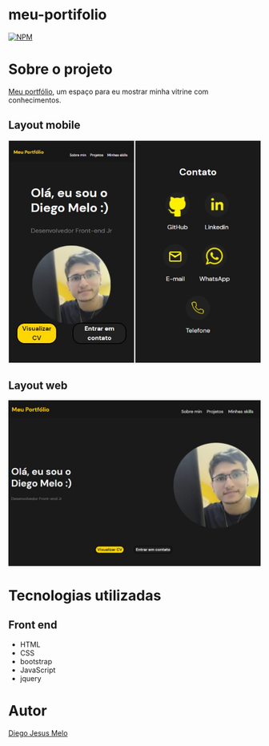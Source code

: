 # meu-portifolio
[![NPM](https://img.shields.io/npm/l/react)](https://github.com/diego105xz/Projeto_Blog/blob/main/LICENSE) 

# Sobre o projeto

[Meu portfólio](https://meu-portifolio-kappa.vercel.app/), um espaço para eu mostrar minha vitrine com conhecimentos.

## Layout mobile
![Mobile](https://github.com/diego105xz/RepositorioImg/blob/main/PortfolioMobile.jpg)

## Layout web
![Web](https://github.com/diego105xz/RepositorioImg/blob/main/PortfolioWeb.jpg)

# Tecnologias utilizadas
## Front end
- HTML
- CSS
- bootstrap
- JavaScript
- jquery

# Autor

[Diego Jesus Melo](https://www.linkedin.com/in/diego-melo-1863971b2/)
